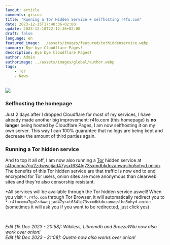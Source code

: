 ```yaml
---
layout: article
comments: giscus
title: "Running a Tor Hidden Service + selfhosting r4fo.com"
date: 2023-12-15T17:40:36+02:00
update: 2023-12-18T22:12:36+02:00
draft: false
language: en
featured_image: ../assets/images/featured/torhiddenservice.webp
summary: Bye bye Cloudflare Pages!
description: Bye bye Cloudflare Pages!
author: Admin
authorimage: ../assets/images/global/author.webp
tags:
    - Tor
    - News
---
```


![](/assets/images/featured/torhiddenservice.webp)

### Selfhosting the homepage
Just 2 days after I dropped Cloudflare for most of my services, I have already made another big improvement: r4fo.com (this homepage) is **no longer** being hosted by Cloudflare Pages, I am now selfhosting it on my own server. This way I can 100% guarantee that no logs are being kept and decrease the amount of third parties again.

### Running a Tor hidden service
And to top it all off, I am now also running a [Tor](https://wikiless.r4fo.com/wiki/Tor_(network)) hidden service at [r4focoma7gu2zdwwcjjad47ysxt634lg73sxmdbkdozanwqslho5ohyd.onion](http://r4focoma7gu2zdwwcjjad47ysxt634lg73sxmdbkdozanwqslho5ohyd.onion). The benefits of this Tor hidden service are that traffic is now end to end encrypted for Tor users, onion sites are more anonymous than clearweb sites and they're also censorship resistant.

*All services will be available through the Tor hidden service aswell! When you visit ```*.r4fo.com``` through Tor Browser, it will automatically redirect you to ```*.r4focoma7gu2zdwwcjjad47ysxt634lg73sxmdbkdozanwqslho5ohyd.onion``` (sometimes it will ask you if you want to be redirected, just click yes)

<br>

*Edit [15 Dec 2023 - 20:58]: Wikiless, Libremdb and BreezeWiki now also work over onion!* <br>
*Edit [18 Dec 2023 - 21:08]: Quetre now also works over onion!*